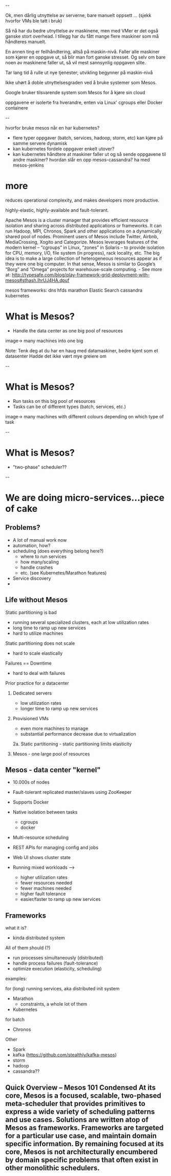 
--



Ok, men dårlig utnyttelse av serverne, bare manuelt oppsett
... (sjekk hvorfor VMs ble tatt i bruk)

Så nå har du bedre utnyttelse av maskinene, men med VMer er det også
ganske stort overhead. I tillegg har du fått mange flere maskiner
som må håndteres manuelt.

En annen ting er feilhåndtering, altså på maskin-nivå. Faller alle maskiner
som kjører en oppgave ut, så blir man fort ganske stresset. Og selv om bare noen
av maskinene faller ut, så vil mest sannsynlig oppgaven slite.

Tar lang tid å rulle ut nye tjenester; utvikling begynner på maskin-nivå


Ikke uhørt å doble utnyttelsesgraden ved å bruke systemer som Mesos.

Google bruker tilsvarende system som Mesos for å kjøre sin cloud

oppgavene er isolerte fra hverandre, enten via Linux' cgroups eller Docker containere

--

hvorfor bruke mesos når en har kubernetes?
  - flere typer oppgaver (batch, services, hadoop, storm, etc) kan kjøre på samme servere dynamisk
  - kan kubernetes fordele oppgaver enkelt utover?
  - kan kubernetes håndtere at maskiner faller ut og så sende oppgavene til andre maskiner?
hvordan slår en opp mesos-cassandra?
ha med mesos-jenkins


# more

reduces operational complexity, and makes developers more productive.

highly-elastic, highly-available and fault-tolerant.

Apache Mesos is a cluster manager that provides efficient resource isolation and sharing across distributed applications or frameworks. It can run Hadoop, MPI, Chronos, Spark and other applications on a dynamically shared pool of nodes. Prominent users of Mesos include Twitter, Airbnb, MediaCrossing, Xogito and Categorize. Mesos leverages features of the modern kernel – “cgroups” in Linux, “zones” in Solaris – to provide isolation for CPU, memory, I/O, file system (in progress), rack locality, etc. The big idea is to make a large collection of heterogeneous resources appear as if they were one big computer. In that sense, Mesos is similar to Google’s “Borg” and “Omega” projects for warehouse-scale computing. - See more at: http://typesafe.com/blog/play-framework-grid-deployment-with-mesos#sthash.IhrUJ4HA.dpuf

mesos frameworks:
dns
hfds
marathon
Elastic Search
cassandra
kubernetes


# What is Mesos?

* Handle the data center as one big pool of resources

image-> many machines into one big

Note:
Tenk deg at du har en haug med datamaskiner, bedre kjent som et datasenter
Hadde det ikke vært mye greiere om

--

# What is Mesos?

* Run tasks on this big pool of resources
* Tasks can be of different types (batch, services, etc.)

image-> many machines with different colours depending on which type of task

--

# What is Mesos?

* "two-phase" scheduler??

--

# We are doing micro-services...piece of cake

## Problems?

- A lot of manual work now
- automation, how?
- scheduling (does everything belong here?)
  - where to run services
  - how many/scaling
  - handle crashes
  - etc. (see Kubernetes/Marathon features)
- Service discovery
-

## Life without Mesos

Static partitioning is bad
- running several specialized clusters, each at low utilization rates
- long time to ramp up new services
- hard to utilize machines

Static partitioning does not scale
- hard to scale elastically

Failures == Downtime
- hard to deal with failures

Prior practice for a datacenter

1. Dedicated servers
   - low utilization rates
   - longer time to ramp up new services

2. Provisioned VMs
   - even more machines to manage
   - substantial performance decrease due to virtualization

   2a. Static partitioning
       - static partitioning limits elasticity

3. Mesos - one large pool of resources

## Mesos - data center "kernel"

- 10.000s of nodes
- Fault-tolerant replicated master/slaves using ZooKeeper
- Supports Docker
- Native isolation between tasks
  - cgroups
  - docker
- Multi-resource scheduling
- REST APIs for managing config and jobs
- Web UI shows cluster state

- Running mixed workloads -->
  - higher utilization rates
  - fewer resources needed
  - fewer machines needed
  - higher fault tolerance
  - easier/faster to ramp up new services

## Frameworks

what it is?
- kinda distributed system

All of them should (?)
- run processes simultaneously (distributed)
- handle process failures (fault-tolerance)
- optimize execution (elasticity, scheduling)

examples:

for (long) running services, aka distributed init system
- Marathon
  - constraints, a whole lot of them
- Kubernetes

for batch
- Chronos

Other
- Spark
- kafka (https://github.com/stealthly/kafka-mesos)
- storm
- hadoop
- cassandra??


## Quick Overview – Mesos 101 Condensed At its core, Mesos is a focused, scalable, two-phased meta-scheduler that provides primitives to express a wide variety of scheduling patterns and use cases. Solutions are written atop of Mesos as frameworks. Frameworks are targeted for a particular use case, and maintain domain specific information. By remaining focused at its core, Mesos is not architecturally encumbered by domain specific problems that often exist in other monolithic schedulers.
